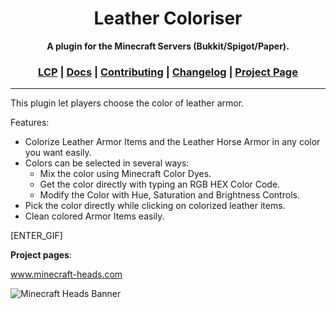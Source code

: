 <div align="center">
<h1>Leather Coloriser</h1>
<strong>A plugin for the Minecraft Servers (Bukkit/Spigot/Paper).</strong>
  <h3>
    <a href="https://github.com/LordRazen/leather-coloriser-pro/blob/master/README.md">LCP</a>
    <span> | </span>
    <a href="https://github.com/LordRazen/leather-coloriser-pro/blob/master/DOCS.md">Docs</a>
    <span> | </span>
    <a href="https://github.com/LordRazen/leather-coloriser-pro/blob/master/CONTRIBUTING.md">Contributing</a>
    <span> | </span>
    <a href="https://github.com/LordRazen/leather-coloriser-pro/blob/master/CHANGELOG.md">Changelog</a>
    <span> | </span>
    <a href="[ENTER_SPIGOT_PROJECT_PAGE]" target="_blank">Project Page</a>
  </h3>
</div>

<hr>

This plugin let players choose the color of leather armor.

Features:

- Colorize Leather Armor Items and the Leather Horse Armor in any color you want easily.
- Colors can be selected in several ways:
    - Mix the color using Minecraft Color Dyes.
    - Get the color directly with typing an RGB HEX Color Code.
    - Modify the Color with Hue, Saturation and Brightness Controls.
- Pick the color directly while clicking on colorized leather items.
- Clean colored Armor Items easily.

[ENTER_GIF]

**Project pages**:

www.minecraft-heads.com

![Minecraft Heads Banner](https://minecraft-heads.com/images/banners/minecraft-heads_halfbanner_234x60.png)